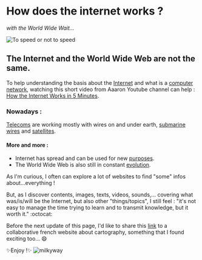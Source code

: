 # How does the internet works ? 
*with the World Wide Wait...*

![To speed or not to speed](https://github.com/VincentG2021/BECODE-TRAINING-TEST/img/Slow-Connection-Speed-Internet.png?raw=true)

## The Internet and the World Wide Web are not the same.

To help understanding the basis about the [Internet](https://en.wikipedia.org/wiki/Internet) and what is a [computer network](https://en.wikipedia.org/wiki/Computer_network), watching this short video from Aaaron Youtube channel can help : [How the Internet Works in 5 Minutes](https://www.youtube.com/watch?v=7_LPdttKXPc&ab_channel=Aaron).
 
### Nowadays :
[Telecoms](https://en.wikipedia.org/wiki/Telecommunication) are working mostly with wires on and under earth, [submarine wires](https://submarine-cable-map-2020.telegeography.com/) and [satellites](https://satmap.space/).

#### More and more :
- Internet has spread and can be used for new [purposes](https://en.wikipedia.org/wiki/Internet_of_things).
- The World Wide Web is also still in constant [evolution](https://en.wikipedia.org/wiki/Web_2.0).


As I'm curious, I often can explore a lot of websites to find "some" infos about...everything !

But, as I discover contents, images, texts, videos, sounds,... covering what was/is/will be the Internet, but also other "things/topics", I still feel :
"it's not easy to manage the time trying to learn and to transmit knowledge, but it worth it." :octocat:

Before the next update of this page, I'd like to share this [link](https://veillecarto2-0.fr/) to a collaborative french website about cartography, something that I found exciting too... :smile:

✨Enjoy !✨
![milkyway](https://upload.wikimedia.org/wikipedia/commons/4/4f/Artist%E2%80%99s_impression_of_the_Milky_Way.jpg)

